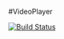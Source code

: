 #VideoPlayer

[![Build Status](https://travis-ci.org/ilikejames/VideoPlayer.svg?branch=master)](https://travis-ci.org/ilikejames/VideoPlayer)

